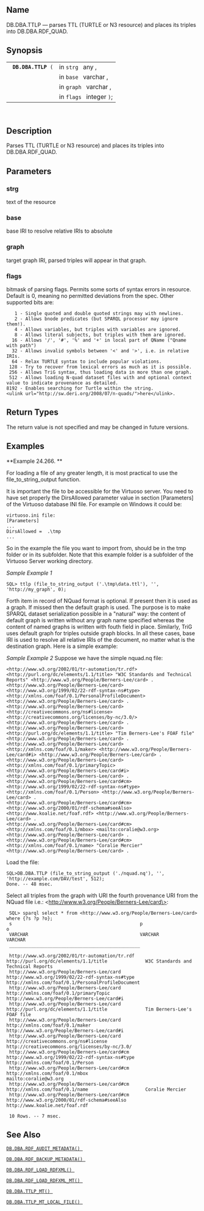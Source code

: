 <div>

<div>

</div>

<div>

## Name

DB.DBA.TTLP — parses TTL (TURTLE or N3 resource) and places its triples
into DB.DBA.RDF_QUAD.

</div>

<div>

## Synopsis

<div>

|                          |                          |
|--------------------------|--------------------------|
| ` `**`DB.DBA.TTLP`**` (` | in `strg ` any ,         |
|                          | in `base ` varchar ,     |
|                          | in `graph ` varchar ,    |
|                          | in `flags ` integer `)`; |

<div>

 

</div>

</div>

</div>

<div>

## Description

Parses TTL (TURTLE or N3 resource) and places its triples into
DB.DBA.RDF_QUAD.

</div>

<div>

## Parameters

<div>

### strg

text of the resource

</div>

<div>

### base

base IRI to resolve relative IRIs to absolute

</div>

<div>

### graph

target graph IRI, parsed triples will appear in that graph.

</div>

<div>

### flags

bitmask of parsing flags. Permits some sorts of syntax errors in
resource. Default is 0, meaning no permitted deviations from the spec.
Other supported bits are:

``` programlisting
   1 - Single quoted and double quoted strings may with newlines.
   2 - Allows bnode predicates (but SPARQL processor may ignore them!).
   4 - Allows variables, but triples with variables are ignored.
   8 - Allows literal subjects, but triples with them are ignored.
  16 - Allows '/', '#', '%' and '+' in local part of QName ("Qname with path")
  32 - Allows invalid symbols between '<' and '>', i.e. in relative IRIs.
  64 - Relax TURTLE syntax to include popular violations.
 128 - Try to recover from lexical errors as much as it is possible.
 256 - Allows TriG syntax, thus loading data in more than one graph.
 512 - Allows loading N-quad dataset files with and optional context value to indicate provenance as detailed.
8192 - Enables searching for Turtle within the string.
<ulink url="http://sw.deri.org/2008/07/n-quads/">here</ulink>.
```

</div>

</div>

<div>

## Return Types

The return value is not specified and may be changed in future versions.

</div>

<div>

## Examples

<div>

**Example 24.266. **

<div>

For loading a file of any greater length, it is most practical to use
the file_to_string_output function.

It is important the file to be accessible for the Virtuoso server. You
need to have set properly the DirsAllowed parameter value in section
\[Parameters\] of the Virtuoso database INI file. For example on Windows
it could be:

``` screen
virtuoso.ini file:
[Parameters]
...
DirsAllowed =  .\tmp
...
```

So in the example the file you want to import from, should be in the tmp
folder or in its subfolder. Note that this example folder is a subfolder
of the Virtuoso Server working directory.

<span class="emphasis">*Sample Example 1* </span>

``` screen
SQL> ttlp (file_to_string_output ('.\tmp\data.ttl'), '', 'http://my_graph', 0);
```

Forth item in record of NQuad format is optional. If present then it is
used as a graph. If missed then the default graph is used. The purpose
is to make SPARQL dataset serialization possible in a "natural" way: the
content of default graph is written without any graph name specified
whereas the content of named graphs is written with fouth field in
place. Similarly, TriG uses default graph for triples outside graph
blocks. In all these cases, base IRI is used to resolve all relative
IRIs of the document, no matter what is the destination graph. Here is a
simple example:

<span class="emphasis">*Sample Example 2* </span> Suppose we have the
simple nquad.nq file:

``` programlisting
<http://www.w3.org/2002/01/tr-automation/tr.rdf> <http://purl.org/dc/elements/1.1/title> "W3C Standards and Technical Reports" <http://www.w3.org/People/Berners-Lee/card> .
<http://www.w3.org/People/Berners-Lee/card> <http://www.w3.org/1999/02/22-rdf-syntax-ns#type> <http://xmlns.com/foaf/0.1/PersonalProfileDocument> <http://www.w3.org/People/Berners-Lee/card> .
<http://www.w3.org/People/Berners-Lee/card> <http://creativecommons.org/ns#license> <http://creativecommons.org/licenses/by-nc/3.0/> <http://www.w3.org/People/Berners-Lee/card> .
<http://www.w3.org/People/Berners-Lee/card> <http://purl.org/dc/elements/1.1/title> "Tim Berners-Lee's FOAF file" <http://www.w3.org/People/Berners-Lee/card> .
<http://www.w3.org/People/Berners-Lee/card> <http://xmlns.com/foaf/0.1/maker> <http://www.w3.org/People/Berners-Lee/card#i> <http://www.w3.org/People/Berners-Lee/card> .
<http://www.w3.org/People/Berners-Lee/card> <http://xmlns.com/foaf/0.1/primaryTopic> <http://www.w3.org/People/Berners-Lee/card#i> <http://www.w3.org/People/Berners-Lee/card> .
<http://www.w3.org/People/Berners-Lee/card#cm> <http://www.w3.org/1999/02/22-rdf-syntax-ns#type> <http://xmlns.com/foaf/0.1/Person> <http://www.w3.org/People/Berners-Lee/card> .
<http://www.w3.org/People/Berners-Lee/card#cm> <http://www.w3.org/2000/01/rdf-schema#seeAlso> <http://www.koalie.net/foaf.rdf> <http://www.w3.org/People/Berners-Lee/card> .
<http://www.w3.org/People/Berners-Lee/card#cm> <http://xmlns.com/foaf/0.1/mbox> <mailto:coralie@w3.org> <http://www.w3.org/People/Berners-Lee/card> .
<http://www.w3.org/People/Berners-Lee/card#cm> <http://xmlns.com/foaf/0.1/name> "Coralie Mercier" <http://www.w3.org/People/Berners-Lee/card> .
```

Load the file:

``` programlisting
SQL>DB.DBA.TTLP (file_to_string_output ('./nquad.nq'), '', 'http://example.com/DAV/test', 512);
Done. -- 48 msec.
```

Select all triples from the graph with URI the fourth provenance URI
from the NQuad file i.e.: \<http://www.w3.org/People/Berners-Lee/card\>:

``` programlisting
 SQL> sparql select * from <http://www.w3.org/People/Berners-Lee/card> where {?s ?p ?o};
 s                                               p                                                  o
 VARCHAR                                         VARCHAR                                            VARCHAR
 ________________________________________________

 http://www.w3.org/2002/01/tr-automation/tr.rdf  http://purl.org/dc/elements/1.1/title              W3C Standards and Technical Reports
 http://www.w3.org/People/Berners-Lee/card       http://www.w3.org/1999/02/22-rdf-syntax-ns#type    http://xmlns.com/foaf/0.1/PersonalProfileDocument
 http://www.w3.org/People/Berners-Lee/card       http://xmlns.com/foaf/0.1/primaryTopic             http://www.w3.org/People/Berners-Lee/card#i
 http://www.w3.org/People/Berners-Lee/card       http://purl.org/dc/elements/1.1/title              Tim Berners-Lee's FOAF file
 http://www.w3.org/People/Berners-Lee/card       http://xmlns.com/foaf/0.1/maker                    http://www.w3.org/People/Berners-Lee/card#i
 http://www.w3.org/People/Berners-Lee/card       http://creativecommons.org/ns#license              http://creativecommons.org/licenses/by-nc/3.0/
 http://www.w3.org/People/Berners-Lee/card#cm    http://www.w3.org/1999/02/22-rdf-syntax-ns#type    http://xmlns.com/foaf/0.1/Person
 http://www.w3.org/People/Berners-Lee/card#cm    http://xmlns.com/foaf/0.1/mbox                     mailto:coralie@w3.org
 http://www.w3.org/People/Berners-Lee/card#cm    http://xmlns.com/foaf/0.1/name                     Coralie Mercier
 http://www.w3.org/People/Berners-Lee/card#cm    http://www.w3.org/2000/01/rdf-schema#seeAlso       http://www.koalie.net/foaf.rdf

 10 Rows. -- 7 msec.
```

</div>

</div>

  

</div>

<div>

## See Also

<a href="fn_rdf_audit_metadata.html" class="link"
title="DB.DBA.RDF_AUDIT_METADATA"><code
class="function">DB.DBA.RDF_AUDIT_METADATA() </code></a>

<a href="fn_rdf_backup_metadata.html" class="link"
title="DB.DBA.RDF_BACKUP_METADATA"><code
class="function">DB.DBA.RDF_BACKUP_METADATA() </code></a>

<a href="fn_rdf_load_rdfxml.html" class="link"
title="DB.DBA.RDF_LOAD_RDFXML"><code
class="function">DB.DBA.RDF_LOAD_RDFXML() </code></a>

<a href="fn_rdf_load_rdfxml_mt.html" class="link"
title="DB.DBA.RDF_LOAD_RDFXML_MT"><code
class="function">DB.DBA.RDF_LOAD_RDFXML_MT() </code></a>

<a href="fn_ttlp_mt.html" class="link" title="DB.DBA.TTLP_MT"><code
class="function">DB.DBA.TTLP_MT() </code></a>

<a href="fn_ttlp_mt_local_file.html" class="link"
title="DB.DBA.TTLP_MT_LOCAL_FILE"><code
class="function">DB.DBA.TTLP_MT_LOCAL_FILE() </code></a>

</div>

</div>
